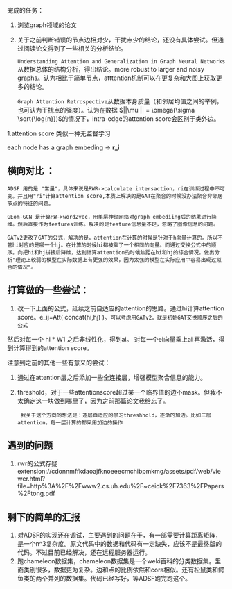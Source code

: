 完成的任务：
1. 浏览graph领域的论文
2. 关于之前判断错误的节点边相对少，干扰点少的结论，还没有具体尝试。但通过阅读论文得到了一些相关的分析结论。
   
   `Understanding Attention and Generalization in Graph Neural Networks` 从数据总体的结构分析，得出结论。more robust to larger and noisy graphs。认为相比于简单节点，atttention机制可以在更复杂和大图上获取更多的结论。

   `Graph Attention Retrospective`从数据本身质量（和邻居均值之间的举例，也可认为干扰点的强度）。认为在数据 $||\mu || = \omega(\sigma \sqrt{\log{n}})$的情况下，intra-edge的attention score会区别于类外边。
<!-- 
   **CSBM**是Graph Attention Retrospective生成数据的工具。但是我没仔细看。 -->


1.attention score 类似一种无监督学习 

each node has a graph embeding -> **r_i**

## 横向对比 ：


    ADSF 用的是 "常量"，具体来说是RWR->calculate intersaction，ri在训练过程中不可变。并且用"ri"计算attention score,本质上解决的是GAT在聚合的时候没办法聚合非邻居节点的特征的问题。

    GEom-GCN 是计算RW->word2vec，用单层神经网络对graph embediing后的结果进行降维。然后直接作为features训练。解决的是feature信息量不足，忽略了图像信息的问题。

    GATv2更改了GAT的公式，解决的是，attention在计算的时候是针对于h向量计算的。所以不管hi对应的是哪一个hj。在计算的时候hi都被乘了一个相同的向量。而通过交换公式中的顺序。向把hi和hj拼接后降维，达到计算attention的时候焦距在hi和hj的综合情况。做出分析"理论上较弱的模型在实际数据上有更强的效果，因为太强的模型在实际应用中容易出现过拟合的情况"。




## 打算做的一些尝试：

1. 改一下上面的公式，延续之前自适应的attention的思路。通过hi计算attention score。e_ij=Att( concat(hi,hj) )。`可以考虑用GATv2，就是初始GAT交换顺序之后的公式`

然后对每一个 hi * W1 之后非线性化，得到ai。 对每一个ei向量乘上ai 再激活，得到计算得到的attention score。

注意到之前的其他一些有意义的尝试：

1. 通过在attention层之后添加一些全连接层，增强模型聚合信息的能力。
2. threshold，对于一些attentionscore超过某一个临界值的边不mask。但我不太确定这一块做到哪里了，因为之前那篇论文我给忘了。

        我关于这个方向的想法是：逐层自适应的学习threshhold，逐渐的加边。比如三层attention，每一层计算的都采用加边的操作
   
## 遇到的问题
1. rwr的公式存疑 extension://cdonnmffkdaoajfknoeeecmchibpmkmg/assets/pdf/web/viewer.html?file=http%3A%2F%2Fwww2.cs.uh.edu%2F~ceick%2F7363%2FPapers%2Ftong.pdf
   
   
## 剩下的简单的汇报 
1. 对ADSF的实现还在调试，主要遇到的问题在于，有一部需要计算距离矩阵，是一个n^3复杂度。原文代码中的数据和代码有一定缺失，应该不是最终版的代码。不过目前已经解决，还在远程服务器运行。
2. 跑chameleon数据集，chameleon数据集是一个weki百科的分类数据集。里面类别很多，数据更为复杂。边和点的比例依然和cora相似。还有松鼠类和鳄鱼类的两个并列的数据集。代码已经写好，等ADSF跑完跑这个。